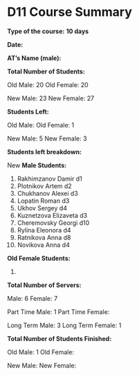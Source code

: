 # D11 Course Summary

**Type of the course:** **10 days**

**Date:** 

**AT’s Name (male):** 

**Total Number of Students:** 

Old Male:  20
Old Female: 20

New Male:  23
New Female: 27

**Students Left:** 

Old Male: 
Old Female: 1

New Male: 5
New Female: 3

**Students left breakdown:** 

New **Male Students:** 

1. Rakhimzanov Damir d1
2. Plotnikov Artem d2
3. Chukhanov Alexei d3
4. Lopatin Roman d3
5. Ukhov Sergey d4
6. Kuznetzova Elizaveta d3
7. Cheremovsky Georgi d10
8. Rylina Eleonora d4
9. Ratnikova Anna d8
10. Novikova Anna d4

**Old Female Students:** 

1. 

**Total Number of Servers:** 

Male: 6  Female: 7

Part Time Male:  1
Part Time Female: 

Long Term Male:  3
Long Term Female: 1

**Total Number of Students Finished:** 

Old Male: 1
Old Female: 

New Male: 
New Female:
